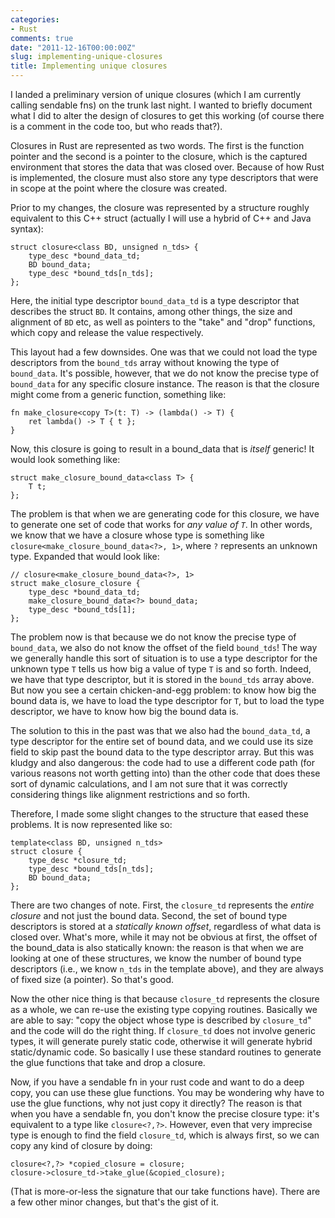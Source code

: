```yaml
---
categories:
- Rust
comments: true
date: "2011-12-16T00:00:00Z"
slug: implementing-unique-closures
title: Implementing unique closures
---
```


I landed a preliminary version of unique closures (which I am currently calling 
sendable fns) on the trunk last night.  I wanted to briefly document what I did
to alter the design of closures to get this working (of course there is a comment
in the code too, but who reads that?).

Closures in Rust are represented as two words. The first is the function pointer
and the second is a pointer to the closure, which is the captured environment that
stores the data that was closed over.  Because of how Rust is implemented, the 
closure must also store any type descriptors that were in scope at the point where
the closure was created.

Prior to my changes, the closure was represented by a structure roughly
equivalent to this C++ struct (actually I will use a hybrid of C++ and Java 
syntax):


    struct closure<class BD, unsigned n_tds> {
		type_desc *bound_data_td;
		BD bound_data;
		type_desc *bound_tds[n_tds];
	};

Here, the initial type descriptor `bound_data_td` is a type descriptor
that describes the struct `BD`.  It contains, among other things, the
size and alignment of `BD` etc, as well as pointers to the "take" and "drop"
functions, which copy and release the value respectively.

This layout had a few downsides.  One was that we could not load the type
descriptors from the `bound_tds` array without knowing the type of `bound_data`.
It's possible, however, that we do not know the precise type of `bound_data`
for any specific closure instance.  The reason is that the closure might come
from a generic function, something like:

    fn make_closure<copy T>(t: T) -> (lambda() -> T) {
		ret lambda() -> T { t };
	}
	
Now, this closure is going to result in a bound_data that is *itself* generic!
It would look something like:

    struct make_closure_bound_data<class T> {
		T t;
	};

The problem is that when we are generating code for this closure, we have to generate
one set of code that works for *any value of `T`*. In other words, we know that 
we have a closure whose type is something like `closure<make_closure_bound_data<?>, 1>`,
where `?` represents an unknown type.  Expanded that would look like:

    // closure<make_closure_bound_data<?>, 1>
    struct make_closure_closure { 
		type_desc *bound_data_td;
		make_closure_bound_data<?> bound_data;
		type_desc *bound_tds[1];
	};

The problem now is that because we do not know the precise type of `bound_data`,
we also do not know the offset of the field `bound_tds`!  The way we generally
handle this sort of situation is to use a type descriptor for the unknown type
`T` tells us how big a value of type `T` is and so forth.  Indeed, we have that
type descriptor, but it is stored in the `bound_tds`
array above.  But now you see a certain chicken-and-egg problem: to know how big the
bound data is, we have to load the type descriptor for `T`, but to load the type
descriptor, we have to know how big the bound data is.

The solution to this in the past was that we also had the `bound_data_td`, a type
descriptor for the entire set of bound data, and we could use its size field to
skip past the bound data to the type descriptor array.  But this was kludgy and
also dangerous: the code had to use a different code path (for various reasons
not worth getting into) than the other code that does these sort of dynamic
calculations, and I am not sure that it was correctly considering things like
alignment restrictions and so forth.

Therefore, I made some slight changes to the structure that eased these problems.
It is now represented like so:

	template<class BD, unsigned n_tds>
    struct closure {
		type_desc *closure_td;
		type_desc *bound_tds[n_tds];
		BD bound_data;
	};

There are two changes of note. First, the `closure_td` represents the *entire 
closure* and not just the bound data.  Second, the set of bound type descriptors
is stored at a *statically known offset*, regardless of what data is closed over.
What's more, while it may not be obvious at first, the offset of the bound_data
is also statically known: the reason is that when we are looking at one of these
structures, we know the number of bound type descriptors (i.e., we know `n_tds` in
the template above), and they are always of fixed size (a pointer). So that's 
good.

Now the other nice thing is that because `closure_td` represents the closure as a whole,
we can re-use the existing type copying routines.  Basically we are able to say:
"copy the object whose type is described by `closure_td`" and the code will do
the right thing.  If `closure_td` does not involve generic types, it will generate
purely static code, otherwise it will generate hybrid static/dynamic code.
So basically I use these standard routines to generate the glue functions that take
and drop a closure.

Now, if you have a sendable fn in your rust code and want to do a deep copy, you
can use these glue functions.  You may be wondering why have to use the glue functions,
why not just copy it directly? The reason is that when you have a sendable fn, you
don't know the precise closure type: it's equivalent to a type like `closure<?,?>`. 
However, even that very imprecise type is enough to find the field `closure_td`,
which is always first, so we can copy any kind of closure by doing:

    closure<?,?> *copied_closure = closure;
	closure->closure_td->take_glue(&copied_closure);

(That is more-or-less the signature that our take functions have). There are a 
few other minor changes, but that's the gist of it.
